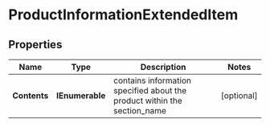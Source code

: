 # ProductInformationExtendedItem


## Properties

| Name | Type | Description | Notes |
|------------ | ------------- | ------------- | -------------|
**Contents** | **IEnumerable<ProductInformationRows>** | contains information specified about the product within the section_name |[optional]|